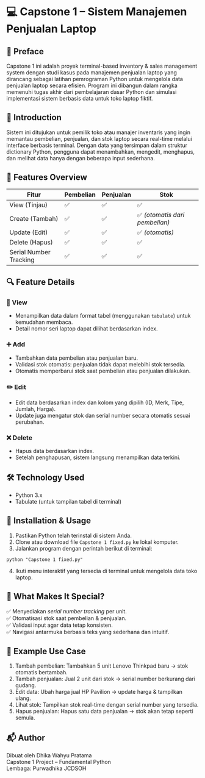 
# 💻 Capstone 1 – Sistem Manajemen Penjualan Laptop

## 📝 Preface
Capstone 1 ini adalah proyek terminal-based inventory & sales management system dengan studi kasus pada manajemen penjualan laptop yang dirancang sebagai latihan pemrograman Python untuk mengelola data penjualan laptop secara efisien. Program ini dibangun dalam rangka memenuhi tugas akhir dari pembelajaran dasar Python dan simulasi implementasi sistem berbasis data untuk toko laptop fiktif.

## 📌 Introduction
Sistem ini ditujukan untuk pemilik toko atau manajer inventaris yang ingin memantau pembelian, penjualan, dan stok laptop secara real-time melalui interface berbasis terminal. Dengan data yang tersimpan dalam struktur dictionary Python, pengguna dapat menambahkan, mengedit, menghapus, dan melihat data hanya dengan beberapa input sederhana.

## 🎯 Features Overview

| Fitur                  | Pembelian | Penjualan | Stok |
|------------------------|-----------|-----------|------|
| View (Tinjau)          | ✅         | ✅         | ✅    |
| Create (Tambah)        | ✅         | ✅         | ✅ *(otomatis dari pembelian)* |
| Update (Edit)          | ✅         | ✅         | ✅ *(otomatis)* |
| Delete (Hapus)         | ✅         | ✅         | ✅    |
| Serial Number Tracking | ✅         | ✅         | ✅    |  <--- Bagian ini terdapat dalam semua fitur karena user perlu menginputkan serial number dari laptop saat membeli maupun menjual  

## 🔍 Feature Details

### 🔎 View
- Menampilkan data dalam format tabel (menggunakan `tabulate`) untuk kemudahan membaca.
- Detail nomor seri laptop dapat dilihat berdasarkan index.

### ➕ Add
- Tambahkan data pembelian atau penjualan baru.
- Validasi stok otomatis: penjualan tidak dapat melebihi stok tersedia.
- Otomatis memperbarui stok saat pembelian atau penjualan dilakukan.

### ✏️ Edit
- Edit data berdasarkan index dan kolom yang dipilih (ID, Merk, Tipe, Jumlah, Harga).
- Update juga mengatur stok dan serial number secara otomatis sesuai perubahan.

### ❌ Delete
- Hapus data berdasarkan index.
- Setelah penghapusan, sistem langsung menampilkan data terkini.

## 🛠️ Technology Used
- Python 3.x  
- Tabulate (untuk tampilan tabel di terminal)

## 💾 Installation & Usage

1. Pastikan Python telah terinstal di sistem Anda.
2. Clone atau download file `Capstone 1 fixed.py` ke lokal komputer.
3. Jalankan program dengan perintah berikut di terminal:

```
python "Capstone 1 fixed.py"
```

4. Ikuti menu interaktif yang tersedia di terminal untuk mengelola data toko laptop.

## 🧠 What Makes It Special?
✅ Menyediakan *serial number tracking* per unit.  
✅ Otomatisasi stok saat pembelian & penjualan.  
✅ Validasi input agar data tetap konsisten.  
✅ Navigasi antarmuka berbasis teks yang sederhana dan intuitif.

## 📎 Example Use Case

1. Tambah pembelian: Tambahkan 5 unit Lenovo Thinkpad baru → stok otomatis bertambah.  
2. Tambah penjualan: Jual 2 unit dari stok → serial number berkurang dari gudang.  
3. Edit data: Ubah harga jual HP Pavilion → update harga & tampilkan ulang.  
4. Lihat stok: Tampilkan stok real-time dengan serial number yang tersedia.  
5. Hapus penjualan: Hapus satu data penjualan → stok akan tetap seperti semula.  

## 📬 Author
Dibuat oleh Dhika Wahyu Pratama  
Capstone 1 Project – Fundamental Python  
Lembaga: Purwadhika JCDSOH

